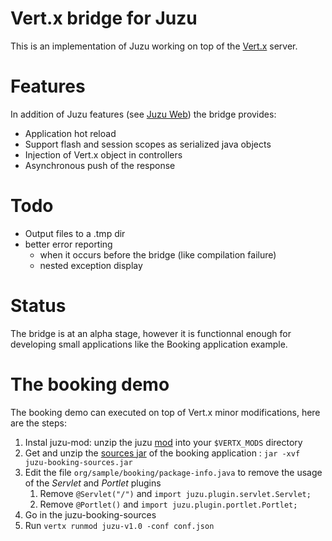 # Vert.x bridge for Juzu

This is an implementation of Juzu working on top of the [Vert.x](http://vertx.io) server.

# Features

In addition of Juzu features (see [Juzu Web](http://juzuweb.org)) the bridge provides:

- Application hot reload
- Support flash and session scopes as serialized java objects
- Injection of Vert.x object in controllers
- Asynchronous push of the response

# Todo

- Output files to a .tmp dir
- better error reporting
    - when it occurs before the bridge (like compilation failure)
    - nested exception display

# Status

The bridge is at an alpha stage, however it is functionnal enough for developing small applications like the Booking application example.

# The booking demo

The booking demo can executed on top of Vert.x minor modifications, here are the steps:

1. Instal juzu-mod: unzip the juzu [mod](http://repository.exoplatform.org/service/local/repo_groups/public/content/org/juzu/juzu-vertx/0.7.0-beta6/juzu-vertx-0.7.0-beta6.zip
) into your `$VERTX_MODS` directory 
2. Get and unzip the [sources jar](http://repository.exoplatform.org/service/local/repo_groups/public/content/org/juzu/juzu-booking/0.7.0-beta6/juzu-booking-0.7.0-beta6-sources.jar
) of the booking application : `jar -xvf juzu-booking-sources.jar`
3. Edit the file `org/sample/booking/package-info.java` to remove the usage of the *Servlet* and *Portlet* plugins
    1. Remove `@Servlet("/")` and `import juzu.plugin.servlet.Servlet;`
    2. Remove `@Portlet()` and `import juzu.plugin.portlet.Portlet;`
3. Go in the juzu-booking-sources
4. Run `vertx runmod juzu-v1.0 -conf conf.json`
